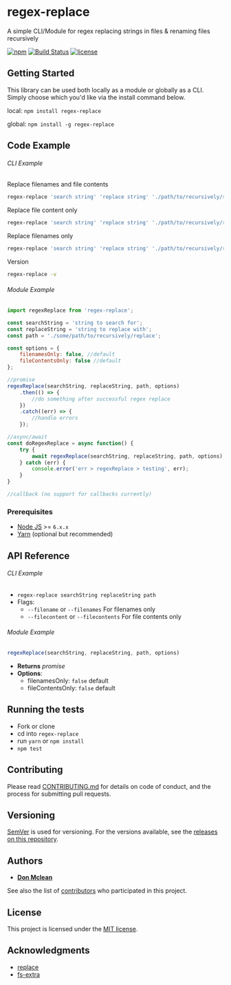 # regex-replace
A simple CLI/Module for regex replacing strings in files &amp; renaming files recursively

[![npm](https://img.shields.io/badge/npm-v1.1.0-blue.svg)](https://www.npmjs.com/package/regex-replace) [![Build Status](https://travis-ci.org/Donmclean/regex-replace.svg?branch=master)](https://travis-ci.org/Donmclean/regex-replace) [![license](https://img.shields.io/badge/license-MIT-blue.svg)](https://github.com/Donmclean/riko/blob/master/LICENSE)

## Getting Started
This library can be used both locally as a module or globally as a CLI.
Simply choose which you'd like via the install command below.

local: `npm install regex-replace`

global: `npm install -g regex-replace`

## Code Example

###### CLI Example
Replace filenames and file contents
```bash
regex-replace 'search string' 'replace string' './path/to/recursively/replace'
```

Replace file content only
```bash
regex-replace 'search string' 'replace string' './path/to/recursively/replace' --filecontents
```

Replace filenames only
```bash
regex-replace 'search string' 'replace string' './path/to/recursively/replace' --filenames
```

Version
```bash
regex-replace -v
```

###### Module Example
```javascript
import regexReplace from 'regex-replace';

const searchString = 'string to search for';
const replaceString = 'string to replace with';
const path = './some/path/to/recursively/replace';

const options = {
    filenamesOnly: false, //default
    fileContentsOnly: false //default
};

//promise
regexReplace(searchString, replaceString, path, options)
    .then(() => {
        //do something after successful regex replace
    })
    .catch((err) => {
        //handle errors
    });

//async/await
const doRegexReplace = async function() {
    try {
        await regexReplace(searchString, replaceString, path, options);
    } catch (err) {
        console.error('err > regexReplace > testing', err);
    }
}

//callback (no support for callbacks currently)
```

### Prerequisites

- [Node JS](https://nodejs.org) >= `6.x.x`
- [Yarn](https://yarnpkg.com) (optional but recommended)

## API Reference
###### CLI Example
- `regex-replace searchString replaceString path`
- Flags:
    - `--filename` or `--filenames` For filenames only
    - `--filecontent` or `--filecontents` For file contents only

###### Module Example
```javascript
regexReplace(searchString, replaceString, path, options)
```

- **Returns** _promise_
- **Options**:
    - filenamesOnly: `false` default
    - fileContentsOnly: `false` default


## Running the tests
- Fork or clone
- cd into `regex-replace`
- run `yarn` or `npm install`
- `npm test`

## Contributing

Please read [CONTRIBUTING.md](./CONTRIBUTING.md) for details on code of conduct, and the process for submitting pull requests.

## Versioning

[SemVer](http://semver.org/) is used for versioning. For the versions available, see the [releases on this repository](https://github.com/Donmclean/regex-replace/releases).

## Authors

* [**Don Mclean**](https://github.com/Donmclean)

See also the list of [contributors](https://github.com/Donmclean/regex-replace/contributors) who participated in this project.

## License

This project is licensed under the [MIT license](./LICENSE).

## Acknowledgments

* [replace](https://github.com/harthur/replace)
* [fs-extra](https://github.com/jprichardson/node-fs-extra)